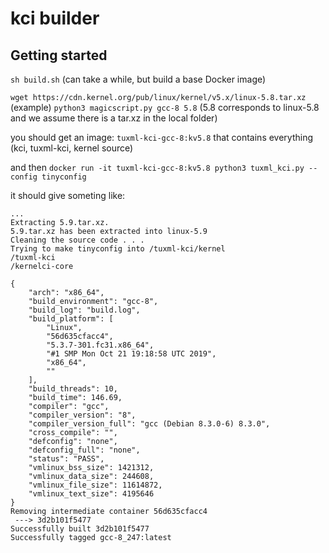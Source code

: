 # kci builder

## Getting started

`sh build.sh` (can take a while, but build a base Docker image)

`wget https://cdn.kernel.org/pub/linux/kernel/v5.x/linux-5.8.tar.xz` (example)
`python3 magicscript.py gcc-8 5.8` (5.8 corresponds to linux-5.8 and we assume there is a tar.xz in the local folder)

you should get an image:
`tuxml-kci-gcc-8:kv5.8` that contains everything (kci, tuxml-kci, kernel source)

and then `docker run -it tuxml-kci-gcc-8:kv5.8 python3 tuxml_kci.py --config tinyconfig`

it should give someting like:
```
...
Extracting 5.9.tar.xz.
5.9.tar.xz has been extracted into linux-5.9
Cleaning the source code . . .
Trying to make tinyconfig into /tuxml-kci/kernel
/tuxml-kci
/kernelci-core

{
    "arch": "x86_64",
    "build_environment": "gcc-8",
    "build_log": "build.log",
    "build_platform": [
        "Linux",
        "56d635cfacc4",
        "5.3.7-301.fc31.x86_64",
        "#1 SMP Mon Oct 21 19:18:58 UTC 2019",
        "x86_64",
        ""
    ],
    "build_threads": 10,
    "build_time": 146.69,
    "compiler": "gcc",
    "compiler_version": "8",
    "compiler_version_full": "gcc (Debian 8.3.0-6) 8.3.0",
    "cross_compile": "",
    "defconfig": "none",
    "defconfig_full": "none",
    "status": "PASS",
    "vmlinux_bss_size": 1421312,
    "vmlinux_data_size": 244608,
    "vmlinux_file_size": 11614872,
    "vmlinux_text_size": 4195646
}
Removing intermediate container 56d635cfacc4
 ---> 3d2b101f5477
Successfully built 3d2b101f5477
Successfully tagged gcc-8_247:latest
```
